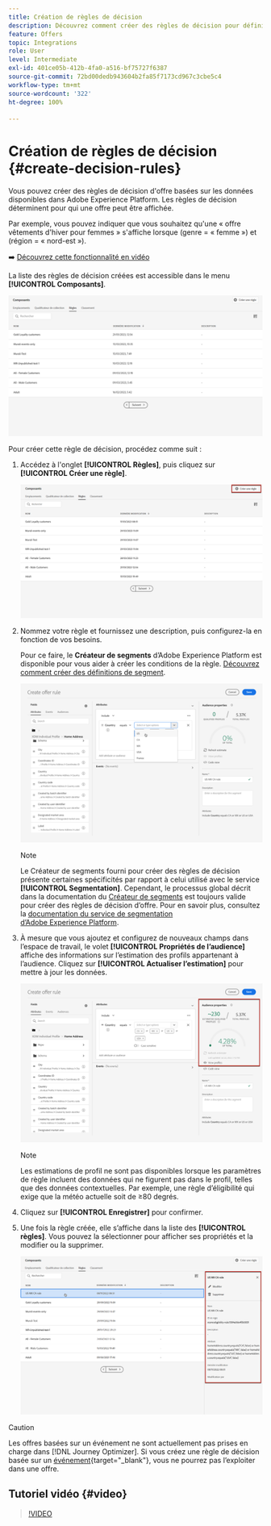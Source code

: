 ```yaml
---
title: Création de règles de décision
description: Découvrez comment créer des règles de décision pour définir pour qui les offres peuvent être affichées.
feature: Offers
topic: Integrations
role: User
level: Intermediate
exl-id: 401ce05b-412b-4fa0-a516-bf75727f6387
source-git-commit: 72bd00dedb943604b2fa85f7173cd967c3cbe5c4
workflow-type: tm+mt
source-wordcount: '322'
ht-degree: 100%

---
```


# Création de règles de décision {#create-decision-rules}

Vous pouvez créer des règles de décision d&#39;offre basées sur les données disponibles dans Adobe Experience Platform. Les règles de décision déterminent pour qui une offre peut être affichée.

Par exemple, vous pouvez indiquer que vous souhaitez qu&#39;une « offre vêtements d&#39;hiver pour femmes » s&#39;affiche lorsque (genre = « femme ») et (région = « nord-est »).

➡️ [Découvrez cette fonctionnalité en vidéo](#video)

La liste des règles de décision créées est accessible dans le menu **[!UICONTROL Composants]**.

![](../assets/decision_rules_list.png)

Pour créer cette règle de décision, procédez comme suit :

1. Accédez à l&#39;onglet **[!UICONTROL Règles]**, puis cliquez sur **[!UICONTROL Créer une règle]**.

   ![](../assets/offers_decision_rule_creation.png)

1. Nommez votre règle et fournissez une description, puis configurez-la en fonction de vos besoins.

   Pour ce faire, le **Créateur de segments** d’Adobe Experience Platform est disponible pour vous aider à créer les conditions de la règle. [Découvrez comment créer des définitions de segment](../../audience/creating-a-segment-definition.md).

   <!--In this example, the rule will target customers that have the "Gold" loyalty level.-->

   ![](../assets/offers_decision_rule_creation_segment.png)

   >[!NOTE]
   >
   >Le Créateur de segments fourni pour créer des règles de décision présente certaines spécificités par rapport à celui utilisé avec le service **[!UICONTROL Segmentation]**. Cependant, le processus global décrit dans la documentation du [Créateur de segments](../../audience/creating-a-segment-definition.md) est toujours valide pour créer des règles de décision d’offre. Pour en savoir plus, consultez la [documentation du service de segmentation d’Adobe Experience Platform](https://experienceleague.adobe.com/docs/experience-platform/segmentation/ui/segment-builder.html?lang=fr).

1. À mesure que vous ajoutez et configurez de nouveaux champs dans l’espace de travail, le volet **[!UICONTROL Propriétés de l’audience]** affiche des informations sur l’estimation des profils appartenant à l’audience. Cliquez sur **[!UICONTROL Actualiser l’estimation]** pour mettre à jour les données.

   ![](../assets/offers_decision_rule_creation_estimate.png)

   >[!NOTE]
   >
   >Les estimations de profil ne sont pas disponibles lorsque les paramètres de règle incluent des données qui ne figurent pas dans le profil, telles que des données contextuelles. Par exemple, une règle d’éligibilité qui exige que la météo actuelle soit de ≥80 degrés.

1. Cliquez sur **[!UICONTROL Enregistrer]** pour confirmer.

1. Une fois la règle créée, elle s’affiche dans la liste des **[!UICONTROL règles]**. Vous pouvez la sélectionner pour afficher ses propriétés et la modifier ou la supprimer.

   ![](../assets/rule_created.png)

>[!CAUTION]
>
>Les offres basées sur un événement ne sont actuellement pas prises en charge dans [!DNL Journey Optimizer]. Si vous créez une règle de décision basée sur un [événement](https://experienceleague.adobe.com/docs/experience-platform/segmentation/ui/segment-builder.html?lang=fr#events){target="_blank"}, vous ne pourrez pas l’exploiter dans une offre.

## Tutoriel vidéo {#video}

>[!VIDEO](https://video.tv.adobe.com/v/329373?quality=12)
